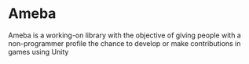 # Ameba

Ameba is a working-on library with the objective of giving people with a non-programmer profile the chance to develop or make contributions in games using Unity
